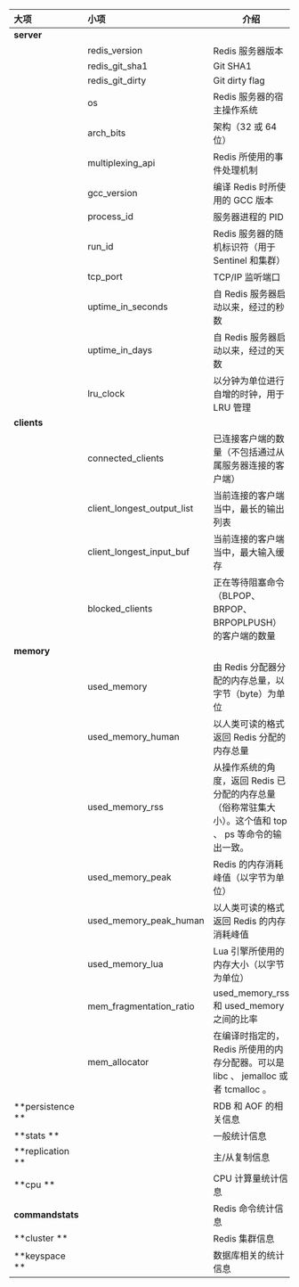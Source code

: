 | 大项  | 小项 |  介绍|
| :------------ | :----------- | ------------------- |
|**server**||                                                                                                                                    |
||	redis_version             |    Redis 服务器版本                                                                                          |
||	redis_git_sha1            |    Git SHA1                                                                                                  |
||	redis_git_dirty           |    Git dirty flag                                                                                            |
||	os                        |    Redis 服务器的宿主操作系统                                                                                |
||	arch_bits                 |    架构（32 或 64 位）                                                                                       |
||	multiplexing_api          |    Redis 所使用的事件处理机制                                                                                |
||	gcc_version               |    编译 Redis 时所使用的 GCC 版本                                                                            |
||	process_id                |    服务器进程的 PID                                                                                          |
||	run_id                    |    Redis 服务器的随机标识符（用于 Sentinel 和集群）                                                          |
||	tcp_port                  |    TCP/IP 监听端口                                                                                           |
||	uptime_in_seconds         |    自 Redis 服务器启动以来，经过的秒数                                                                       |
||	uptime_in_days            |    自 Redis 服务器启动以来，经过的天数                                                                       |
||	lru_clock                 |    以分钟为单位进行自增的时钟，用于 LRU 管理                                                                 |
|**clients**||
||	connected_clients         |    已连接客户端的数量（不包括通过从属服务器连接的客户端）                                                    |
||	client_longest_output_list|    当前连接的客户端当中，最长的输出列表                                                                      |
||	client_longest_input_buf  |    当前连接的客户端当中，最大输入缓存                                                                        |
||	blocked_clients           |    正在等待阻塞命令（BLPOP、BRPOP、BRPOPLPUSH）的客户端的数量                                                |
|**memory**||                                                                                                                                    |
||	used_memory               |    由 Redis 分配器分配的内存总量，以字节（byte）为单位                                                       |
||	used_memory_human         |    以人类可读的格式返回 Redis 分配的内存总量                                                                 |
||	used_memory_rss           |    从操作系统的角度，返回 Redis 已分配的内存总量（俗称常驻集大小）。这个值和 top 、 ps 等命令的输出一致。    |
||	used_memory_peak          |    Redis 的内存消耗峰值（以字节为单位）                                                                      |
||	used_memory_peak_human    |    以人类可读的格式返回 Redis 的内存消耗峰值                                                                 |
||	used_memory_lua           |    Lua 引擎所使用的内存大小（以字节为单位）                                                                  |
||	mem_fragmentation_ratio                   |    used_memory_rss 和 used_memory 之间的比率                                                 |
||	mem_allocator             |    在编译时指定的， Redis 所使用的内存分配器。可以是 libc 、 jemalloc 或者 tcmalloc 。                       |
|	**persistence ** ||     RDB 和 AOF 的相关信息|
|	**stats       ** ||     一般统计信息         |
|	**replication ** ||     主/从复制信息        |
|	**cpu         ** ||     CPU 计算量统计信息   |
|	**commandstats** ||     Redis 命令统计信息   |
|	**cluster     ** ||     Redis 集群信息       |
|	**keyspace    ** ||     数据库相关的统计信息 |
